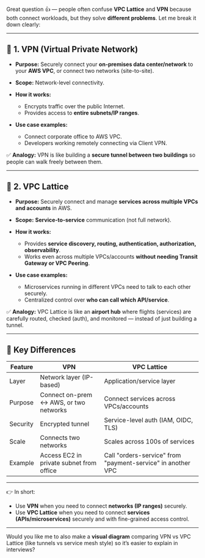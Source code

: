 Great question 👍 — people often confuse **VPC Lattice** and **VPN** because both connect workloads, but they solve **different problems**. Let me break it down clearly:

---

## 🔹 **1. VPN (Virtual Private Network)**

* **Purpose:** Securely connect your **on-premises data center/network** to your **AWS VPC**, or connect two networks (site-to-site).
* **Scope:** Network-level connectivity.
* **How it works:**

  * Encrypts traffic over the public Internet.
  * Provides access to **entire subnets/IP ranges**.
* **Use case examples:**

  * Connect corporate office to AWS VPC.
  * Developers working remotely connecting via Client VPN.

✅ **Analogy:** VPN is like building a **secure tunnel between two buildings** so people can walk freely between them.

---

## 🔹 **2. VPC Lattice**

* **Purpose:** Securely connect and manage **services across multiple VPCs and accounts** in AWS.
* **Scope:** **Service-to-service** communication (not full network).
* **How it works:**

  * Provides **service discovery, routing, authentication, authorization, observability**.
  * Works even across multiple VPCs/accounts **without needing Transit Gateway or VPC Peering**.
* **Use case examples:**

  * Microservices running in different VPCs need to talk to each other securely.
  * Centralized control over **who can call which API/service**.

✅ **Analogy:** VPC Lattice is like an **airport hub** where flights (services) are carefully routed, checked (auth), and monitored — instead of just building a tunnel.

---

## 🔹 **Key Differences**

| Feature  | **VPN**                                  | **VPC Lattice**                                             |
| -------- | ---------------------------------------- | ----------------------------------------------------------- |
| Layer    | Network layer (IP-based)                 | Application/service layer                                   |
| Purpose  | Connect on-prem ↔ AWS, or two networks   | Connect services across VPCs/accounts                       |
| Security | Encrypted tunnel                         | Service-level auth (IAM, OIDC, TLS)                         |
| Scale    | Connects two networks                    | Scales across 100s of services                              |
| Example  | Access EC2 in private subnet from office | Call "orders-service" from "payment-service" in another VPC |

---

👉 In short:

* Use **VPN** when you need to connect **networks (IP ranges)** securely.
* Use **VPC Lattice** when you need to connect **services (APIs/microservices)** securely and with fine-grained access control.

---

Would you like me to also make a **visual diagram** comparing VPN vs VPC Lattice (like tunnels vs service mesh style) so it’s easier to explain in interviews?
